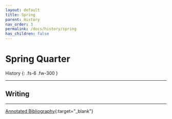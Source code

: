 ```yaml
---
layout: default
title: Spring
parent: History
nav_order: 3
permalink: /docs/history/spring
has_children: false
---
```


# Spring Quarter

History
{: .fs-6 .fw-300 }

---

## Writing

---

[Annotated Bibliography](https://sahana-sarangi.github.io/hahats/docs/history/spring/annotatedbib.pdf){:target="_blank"}
